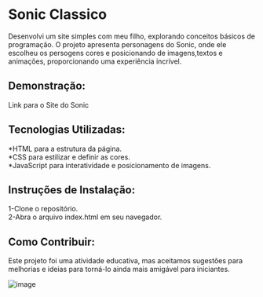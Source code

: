 <h1>Sonic Classico</h1>

<p> Desenvolvi um site simples com meu filho, explorando conceitos básicos de programação. O projeto apresenta personagens do Sonic, onde ele escolheu os persogens cores e posicionando de imagens,textos e animações, proporcionando uma experiência incrível.  </p>

<h2>Demonstração:</h2>

Link para o Site do Sonic

<h2>Tecnologias Utilizadas:</h2>

<p>*HTML para a estrutura da página.<br>
*CSS para estilizar e definir as cores.<br>
*JavaScript para interatividade e posicionamento de imagens.</p>

<h2>Instruções de Instalação:</h2>

<p>1-Clone o repositório.<br>
2-Abra o arquivo index.html em seu navegador.</p>

<h2>Como Contribuir:</h2>

<p>Este projeto foi uma atividade educativa, mas aceitamos sugestões para melhorias e ideias para torná-lo ainda mais amigável para iniciantes.</p>


![image](https://github.com/camillalarissa/site-sonic-sadrak/assets/115382914/24ece973-0bf7-494e-9e87-ca0c90340318)
